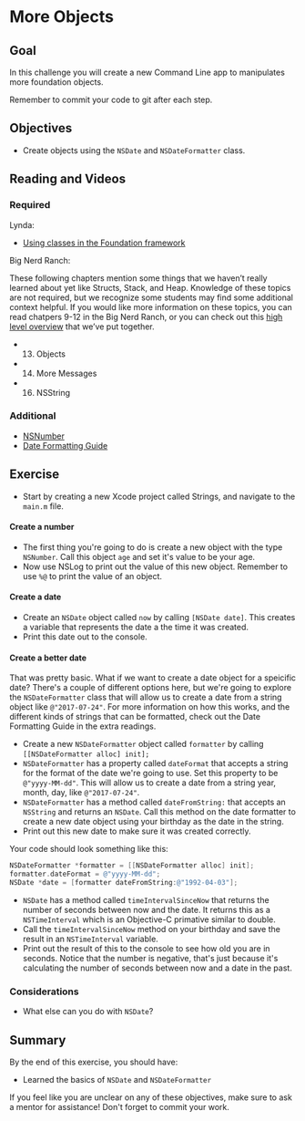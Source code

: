 # More Objects

## Goal

In this challenge you will create a new Command Line app to manipulates more foundation objects. 

Remember to commit your code to git after each step.

## Objectives

* Create objects using the `NSDate` and `NSDateFormatter` class.

## Reading and Videos

### Required

Lynda:

* [Using classes in the Foundation framework](https://www.lynda.com/Objective-C-tutorials/Using-classes-Foundation-framework/143328/156993-4.html?srchtrk=index%3a8%0alinktypeid%3a2%0aq%3aobjective+c%0apage%3a1%0as%3arelevance%0asa%3atrue%0aproducttypeid%3a2)

Big Nerd Ranch:

These following chapters mention some things that we haven’t really learned about yet like Structs, Stack, and Heap. Knowledge of these topics are not required, but we recognize some students may find some additional context helpful. If you would like more information on these topics, you can read chatpers 9-12 in the Big Nerd Ranch, or you can check out this [high level overview](https://github.com/lighthouse-labs/ios-prep-book/issues/37) that we’ve put together.

* 13. Objects
* 14. More Messages
* 16. NSString

### Additional

* [NSNumber](https://developer.apple.com/reference/foundation/nsnumber)
* [Date Formatting Guide](https://developer.apple.com/library/content/documentation/Cocoa/Conceptual/DataFormatting/Articles/dfDateFormatting10_4.html#//apple_ref/doc/uid/TP40002369-SW1)


## Exercise

>
* Start by creating a new Xcode project called Strings, and navigate to the `main.m` file.

#### Create a number

>
* The first thing you're going to do is create a new object with the type `NSNumber`. Call this object `age` and set it's value to be your age.
* Now use NSLog to print out the value of this new object. Remember to use `%@` to print the value of an object.

#### Create a date

>
* Create an `NSDate` object called `now` by calling `[NSDate date]`. This creates a variable that represents the date a the time it was created.
* Print this date out to the console.

#### Create a better date

That was pretty basic. What if we want to create a date object for a speicific date? There's a couple of different options here, but we're going to explore the `NSDateFormatter` class that will allow us to create a date from a string object like `@"2017-07-24"`. For more information on how this works, and the different kinds of strings that can be formatted, check out the Date Formatting Guide in the extra readings.

>
* Create a new `NSDateFormatter` object called `formatter` by calling `[[NSDateFormatter alloc] init];`
* `NSDateFormatter` has a property called `dateFormat` that accepts a string for the format of the date we're going to use. Set this property to be `@"yyyy-MM-dd"`. This will allow us to create a date from a string year, month, day, like `@"2017-07-24"`.
* `NSDateFormatter` has a method called `dateFromString:` that accepts an `NSString` and returns an `NSDate`. Call this method on the date formatter to create a new date object using your birthday as the date in the string.
* Print out this new date to make sure it was created correctly.

Your code should look something like this:

```objective-c
NSDateFormatter *formatter = [[NSDateFormatter alloc] init];
formatter.dateFormat = @"yyyy-MM-dd";
NSDate *date = [formatter dateFromString:@"1992-04-03"];
```

>
* `NSDate` has a method called `timeIntervalSinceNow` that returns the number of seconds between now and the date. It returns this as a `NSTimeInterval` which is an Objective-C primative similar to double. 
* Call the `timeIntervalSinceNow` method on your birthday and save the result in an `NSTimeInterval` variable. 
* Print out the result of this to the console to see how old you are in seconds. Notice that the number is negative, that's just because it's calculating the number of seconds between now and a date in the past.

### Considerations

* What else can you do with `NSDate`?
  
## Summary

By the end of this exercise, you should have:

* Learned the basics of `NSDate` and `NSDateFormatter`

If you feel like you are unclear on any of these objectives, make sure to ask a mentor for assistance! Don't forget to commit your work.
